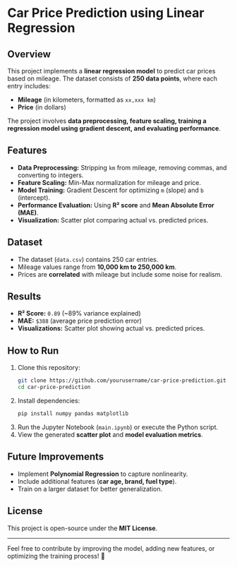 # Car Price Prediction using Linear Regression

## Overview
This project implements a **linear regression model** to predict car prices based on mileage. The dataset consists of **250 data points**, where each entry includes:
- **Mileage** (in kilometers, formatted as `xx,xxx km`)
- **Price** (in dollars)

The project involves **data preprocessing, feature scaling, training a regression model using gradient descent, and evaluating performance**.

## Features
- **Data Preprocessing:** Stripping `km` from mileage, removing commas, and converting to integers.
- **Feature Scaling:** Min-Max normalization for mileage and price.
- **Model Training:** Gradient Descent for optimizing `m` (slope) and `b` (intercept).
- **Performance Evaluation:** Using **R² score** and **Mean Absolute Error (MAE)**.
- **Visualization:** Scatter plot comparing actual vs. predicted prices.

## Dataset
- The dataset (`data.csv`) contains 250 car entries.
- Mileage values range from **10,000 km to 250,000 km**.
- Prices are **correlated** with mileage but include some noise for realism.

## Results
- **R² Score:** `0.89` (~89% variance explained)
- **MAE:** `$388` (average price prediction error)
- **Visualizations:** Scatter plot showing actual vs. predicted prices.

## How to Run
1. Clone this repository:
   ```sh
   git clone https://github.com/yourusername/car-price-prediction.git
   cd car-price-prediction
   ```
2. Install dependencies:
   ```sh
   pip install numpy pandas matplotlib
   ```
3. Run the Jupyter Notebook (`main.ipynb`) or execute the Python script.
4. View the generated **scatter plot** and **model evaluation metrics**.

## Future Improvements
- Implement **Polynomial Regression** to capture nonlinearity.
- Include additional features (**car age, brand, fuel type**).
- Train on a larger dataset for better generalization.

## License
This project is open-source under the **MIT License**.

---
Feel free to contribute by improving the model, adding new features, or optimizing the training process! 🚀
